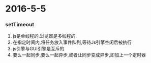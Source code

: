 # 2016-5-5

### setTimeout
1. js是单线程的.浏览器是多线程的.
2. 在指定时间内,将任务放入事件队列,等待Js引擎空闲后被执行
3. js引擎与GUI引擎是互斥的
4. 要么一起同步,要么一起异步,或者让同步变成异步,即加上一个定时器